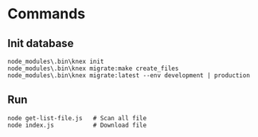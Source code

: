 # Commands

## Init database

    node_modules\.bin\knex init
    node_modules\.bin\knex migrate:make create_files
    node_modules\.bin\knex migrate:latest --env development | production

## Run

    node get-list-file.js   # Scan all file
    node index.js	        # Download file